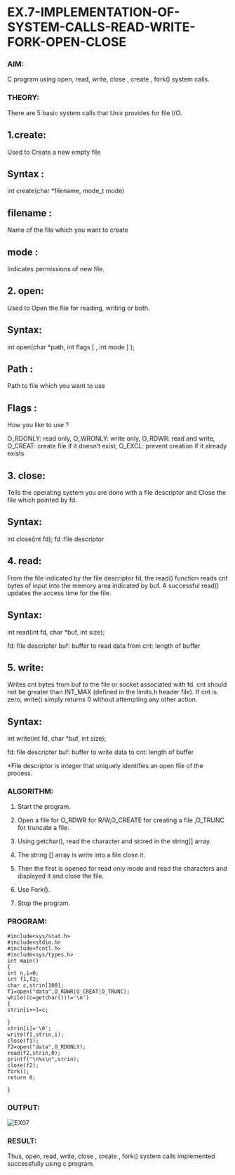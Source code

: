 # EX.7-IMPLEMENTATION-OF-SYSTEM-CALLS-READ-WRITE-FORK-OPEN-CLOSE

### AIM:

C program using open, read, write, close , create , fork() system calls. 

### THEORY:

There are 5 basic system calls that Unix provides for file I/O. 

## 1.create: 
Used to Create a new empty file 
## Syntax :
int create(char *filename, mode_t mode) 
## filename :
Name of the file which you want to create 
## mode : 
Indicates permissions of new file. 
## 2. open: 
Used to Open the file for reading, writing or both. 
## Syntax: 
int open(char *path, int flags [ , int mode ] ); 
## Path : 
Path to file which you want to use 
## Flags :

How you like to use ?

O_RDONLY: read only, 
O_WRONLY: write only,
O_RDWR: read and write,
O_CREAT: create file if it doesn’t exist, 
O_EXCL: prevent creation if it already exists 
## 3. close: 
Tells the operating system you are done with a file descriptor and Close the file which pointed by fd. 
## Syntax:
int close(int fd); fd :file descriptor 
## 4. read: 
From the file indicated by the file descriptor fd, the read() function reads cnt bytes of input into the memory area indicated by buf. A successful read() updates the access time for the file. 
## Syntax:

int read(int fd, char *buf, int size); 

fd: file descripter 
buf: buffer to read data from 
cnt: length of buffer 
## 5. write: 
Writes cnt bytes from buf to the file or socket associated with fd. cnt should not be greater than INT_MAX (defined in the limits.h header file). If cnt is zero, write() simply returns 0 without 
attempting any other action. 
## Syntax:

int write(int fd, char *buf, int size);

fd: file descripter 
buf: buffer to write data to 
cnt: length of buffer 
 
*File descriptor is integer that uniquely identifies an open file of the process.
### ALGORITHM:

1. Start the program.
   
2. Open a file for O_RDWR for R/W,O_CREATE for creating a file ,O_TRUNC for truncate a file.
 
3. Using getchar(), read the character and stored in the string[] array.
  
4. The string [] array is write into a file close it.
  
5. Then the first is opened for read only mode and read the characters and displayed it and close the file.

6. Use Fork().
   
7. Stop the program.

### PROGRAM:
```
#include<sys/stat.h> 
#include<stdio.h> 
#include<fcntl.h> 
#include<sys/types.h> 
int main() 
{ 
int n,i=0; 
int f1,f2; 
char c,strin[100]; 
f1=open("data",O_RDWR|O_CREAT|O_TRUNC); 
while((c=getchar())!='\n') 
{ 
strin[i++]=c; 
 
} 
strin[i]='\0'; 
write(f1,strin,i); 
close(f1); 
f2=open("data",O_RDONLY); 
read(f2,strin,0); 
printf("\n%s\n",strin); 
close(f2); 
fork(); 
return 0; 
 
}
```

### OUTPUT:
![EX07](https://github.com/Divya110205/EX.7-IMPLEMENTATION-OF-SYSTEM-CALLS-READ-WRITE-FORK-OPEN-CLOSE/assets/119404855/713c75d8-fdb9-4cab-ad29-e2f9be8f85fb)

### RESULT:
Thus, open, read, write, close , create , fork() system calls implemented successfully using c 
program.
